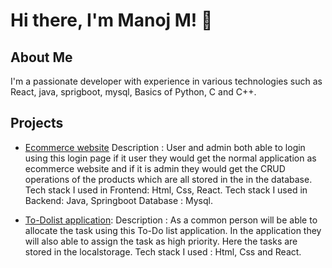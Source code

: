 # Hi there, I'm Manoj M! 👋

## About Me
I'm a passionate developer with experience in various technologies such as React, java, sprigboot, mysql, Basics of Python, C and C++.

## Projects
- [Ecommerce website](https://github.com/Manoj-146/React-website)
Description : 
User and admin both able to login using this login page if it user they would get the normal application as ecommerce website and if it is admin
they would get the CRUD operations of the products which are all stored in the in the database.
Tech stack I used in Frontend: Html, Css, React.
Tech stack I used in Backend: Java, Springboot
Database : Mysql.
    
- [To-Dolist application](https://github.com/Manoj-146/To-Do-List-application.github.io):
Description : 
As a common person will be able to allocate the task using this To-Do list application. In the application they will also able to assign the task as high priority.
Here the tasks are stored in the localstorage.
Tech stack I used : Html, Css and React.
